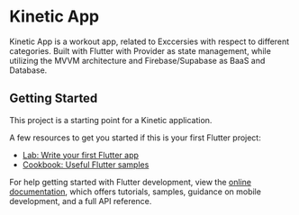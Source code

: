 # Kinetic App

Kinetic App is a workout app, related to Exccersies with respect to different categories. 
Built with Flutter with Provider as state management, while utilizing the MVVM architecture and Firebase/Supabase as BaaS and Database.  

## Getting Started

This project is a starting point for a Kinetic application.

A few resources to get you started if this is your first Flutter project:

- [Lab: Write your first Flutter app](https://docs.flutter.dev/get-started/codelab)
- [Cookbook: Useful Flutter samples](https://docs.flutter.dev/cookbook)

For help getting started with Flutter development, view the
[online documentation](https://docs.flutter.dev/), which offers tutorials,
samples, guidance on mobile development, and a full API reference.
